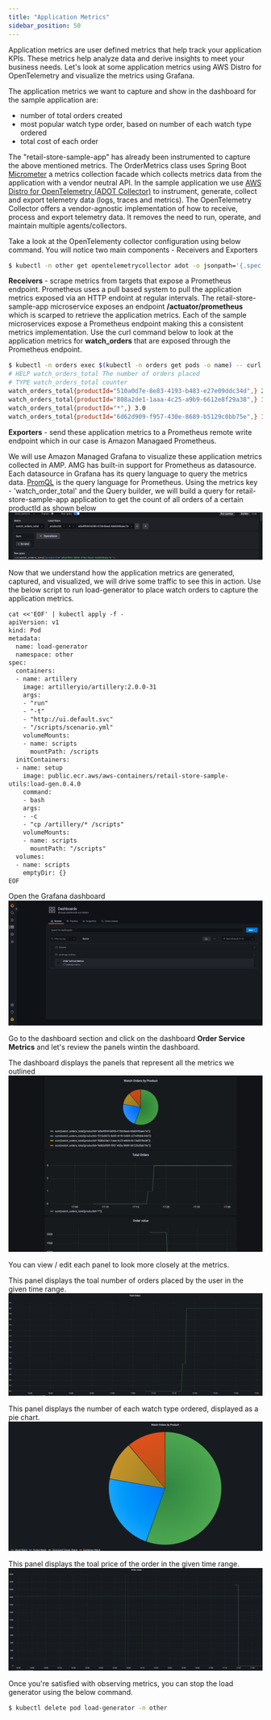 ```yaml
---
title: "Application Metrics"
sidebar_position: 50
---
```


Application metrics are user defined metrics that help track your application KPIs. These metrics help analyze data and derive insights to meet your business needs. Let's look at some application metrics using AWS Distro for OpenTelemetry and visualize the metrics using Grafana.

The application metrics we want to capture and show in the dashboard for the sample application are:
- number of total orders created
- most popular watch type order, based on number of each watch type ordered
- total cost of each order

The "retail-store-sample-app" has already been instrumented to capture the above mentioned metrics. The OrderMetrics class uses Spring Boot [Micrometer](https://spring.io/blog/2018/03/16/micrometer-spring-boot-2-s-new-application-metrics-collector) a metrics collection facade which collects metrics data from the application with a vendor neutral API. In the sample application we use [AWS Distro for OpenTelemetry (ADOT Collector)](https://aws-otel.github.io/) to instrument, generate, collect and export telemetry data (logs, traces and metrics). The OpenTelemetry Collector offers a vendor-agnostic implementation of how to receive, process and export telemetry data. It removes the need to run, operate, and maintain multiple agents/collectors.

Take a look at the OpenTelementy collector configuration using below command. You will notice two main components - Receivers and Exporters
```bash
$ kubectl -n other get opentelemetrycollector adot -o jsonpath='{.spec.config}'
```

**Receivers** - scrape metrics from targets that expose a Prometheus endpoint. Prometheus uses a pull based system to pull the application metrics exposed via an HTTP endoint at regular intervals. The retail-store-sample-app microservice exposes an endpoint **/actuator/prometheus** which is scarped to retrieve the application metrics. Each of the sample microservices expose a Prometheus endpoint making this a consistent metrics implementation.
Use the curl command below to look at the application metrics for **watch_orders** that are exposed through the Prometheus endpoint.
```bash
$ kubectl -n orders exec $(kubectl -n orders get pods -o name) -- curl http://localhost:8080/actuator/prometheus | grep "watch_orders"
# HELP watch_orders_total The number of orders placed
# TYPE watch_orders_total counter
watch_orders_total{productId="510a0d7e-8e83-4193-b483-e27e09ddc34d",} 2.0
watch_orders_total{productId="808a2de1-1aaa-4c25-a9b9-6612e8f29a38",} 1.0
watch_orders_total{productId="*",} 3.0
watch_orders_total{productId="6d62d909-f957-430e-8689-b5129c0bb75e",} 1.0
```
**Exporters** - send these application metrics to a Prometheus remote write endpoint which in our case is Amazon Managaed Prometheus.

We will use Amazon Managed Grafana to visualize these application metrics collected in AMP. AMG has built-in support for Prometheus as datasource. Each datasource in Grafana has its query language to query the metrics data. [PromQL](https://prometheus.io/docs/prometheus/latest/querying/basics/) is the query language for Prometheus. Using the metrics key - 'watch_order_total' and the Query builder, we will build a query for retail-store-sample-app application to get the count of all orders of a certain productId as shown below![PromQL](./assets/query.png)

Now that we understand how the application metrics are generated, captured, and visualized, we will drive some traffic to see this in action. Use the below script to run load-generator to place watch orders to capture the application metrics.

```kubectl wait --for=condition=Ready --timeout=180s pods \
cat <<'EOF' | kubectl apply -f -
apiVersion: v1
kind: Pod
metadata:
  name: load-generator
  namespace: other
spec:
  containers:
  - name: artillery
    image: artilleryio/artillery:2.0.0-31
    args:
    - "run"
    - "-t"
    - "http://ui.default.svc"
    - "/scripts/scenario.yml"
    volumeMounts:
    - name: scripts
      mountPath: /scripts
  initContainers:
  - name: setup
    image: public.ecr.aws/aws-containers/retail-store-sample-utils:load-gen.0.4.0
    command:
    - bash
    args:
    - -c
    - "cp /artillery/* /scripts"
    volumeMounts:
    - name: scripts
      mountPath: "/scripts"
  volumes:
  - name: scripts
    emptyDir: {}
EOF
```

Open the Grafana dashboard![Grafana dashboard](./assets/order-service-metrics-dashboard.png)

Go to the dashboard section and click on the dashboard **Order Service Metrics** and let's review the panels wintin the dashboard.

The dashboard displays the panels that represent all the metrics we outlined![Business Metrics](./assets/retailMetrics.png)

You can view / edit each panel to look more closely at the metrics.

This panel displays the toal number of orders placed by the user in the given time range.
![Total Orders Placed](./assets/totalOrders.png)

This panel displays the number of each watch type ordered, displayed as a pie chart.
![Most Popular Watch Ordered](./assets/watchCount.png)

This panel displays the toal price of the order in the given time range.
![Total Order Price](./assets/totalOrderPrice.png)

Once you're satisfied with observing metrics, you can stop the load generator using the below command.

```bash timeout=180
$ kubectl delete pod load-generator -n other
```

